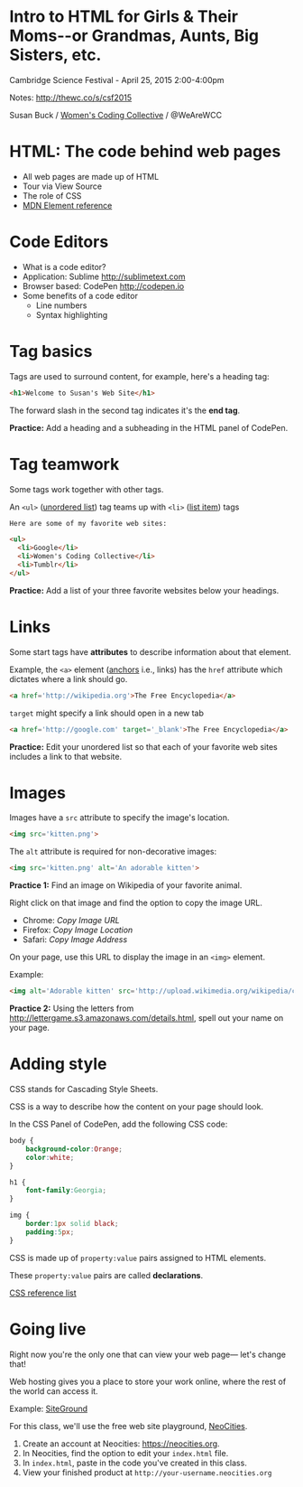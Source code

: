 # Intro to HTML for Girls & Their Moms--or Grandmas, Aunts, Big Sisters, etc.

Cambridge Science Festival - April 25, 2015 2:00-4:00pm

Notes: <http://thewc.co/s/csf2015>

Susan Buck / [Women's Coding Collective](http://thewc.co) / @WeAreWCC


# HTML: The code behind web pages
* All web pages are made up of HTML
* Tour via View Source
* The role of CSS
* [MDN Element reference](https://developer.mozilla.org/en-US/docs/Web/HTML/Element?redirectlocale=en-US&redirectslug=HTML%2FElement)


# Code Editors
* What is a code editor?
* Application: Sublime <http://sublimetext.com>
* Browser based: CodePen <http://codepen.io>
* Some benefits of a code editor
	* Line numbers
	* Syntax highlighting


# Tag basics
Tags are used to surround content, for example, here's a heading tag:

```html
<h1>Welcome to Susan's Web Site</h1>
```

The forward slash in the second tag indicates it's the **end tag**.

**Practice:** Add a heading and a subheading in the HTML panel of CodePen.




	
# Tag teamwork
Some tags work together with other tags.

An `<ul>` ([unordered list](https://developer.mozilla.org/en-US/docs/Web/HTML/Element/ul)) tag teams up with `<li>` ([list item](https://developer.mozilla.org/en-US/docs/Web/HTML/Element/li)) tags

```html
Here are some of my favorite web sites:

<ul>
  <li>Google</li>
  <li>Women's Coding Collective</li>
  <li>Tumblr</li>
</ul>
```

**Practice:** Add a list of your three favorite websites below your headings.




# Links
Some start tags have **attributes** to describe information about that element.

Example, the `<a>` element ([anchors](https://developer.mozilla.org/en-US/docs/Web/HTML/Element/a) i.e., links) has the `href` attribute which dictates where a link should go.

```html
<a href='http://wikipedia.org'>The Free Encyclopedia</a>
```

`target` might specify a link should open in a new tab

```html
<a href='http://google.com' target='_blank'>The Free Encyclopedia</a>
```


**Practice:** Edit your unordered list so that each of your favorite web sites includes a link to that website.



# Images

Images have a `src` attribute to specify the image's location.

```html
<img src='kitten.png'>
```

The `alt` attribute is required for non-decorative images:

```html
<img src='kitten.png' alt='An adorable kitten'>
```


**Practice 1:** Find an image on Wikipedia of your favorite animal.

Right click on that image and find the option to copy the image URL. 

* Chrome: *Copy Image URL* 
* Firefox: *Copy Image Location*
* Safari: *Copy Image Address*

On your page, use this URL to display the image in an `<img>` element.

Example:

```html
<img alt='Adorable kitten' src='http://upload.wikimedia.org/wikipedia/commons/thumb/0/06/Kitten_in_Rizal_Park%2C_Manila.jpg/340px-Kitten_in_Rizal_Park%2C_Manila.jpg'>
```

**Practice 2:** Using the letters from <http://lettergame.s3.amazonaws.com/details.html>, spell out your name on your page.


# Adding style

CSS stands for Cascading Style Sheets.

CSS is a way to describe how the content on your page should look.

In the CSS Panel of CodePen, add the following CSS code:
	
```css
body {
	background-color:Orange;
	color:white;
}

h1 {
	font-family:Georgia;
}

img {
	border:1px solid black;
	padding:5px;
}
```

CSS is made up of `property:value` pairs assigned to HTML elements.

These `property:value` pairs are called **declarations**.

[CSS reference list](https://developer.mozilla.org/en-US/docs/Web/CSS/Reference)
	
	

# Going live

Right now you're the only one that can view your web page&mdash; let's change that!

Web hosting gives you a place to store your work online, where the rest of the world can access it.

Example: [SiteGround](http://www.siteground.com/index.htm?afcode=bf90ce97069361478ba4f2426b5f9d4d)

For this class, we'll use the free web site playground, [NeoCities](https://neocities.org).

1. Create an account at Neocities: <https://neocities.org>.
2. In Neocities, find the option to edit your `index.html` file.
3. In `index.html`, paste in the code you've created in this class.
4. View your finished product at `http://your-username.neocities.org`





